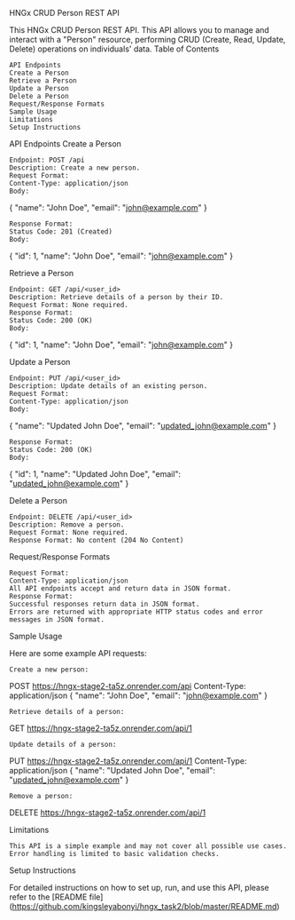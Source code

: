 HNGx CRUD Person REST API

This HNGx CRUD Person REST API. This API allows you to manage and interact with a "Person" resource, performing CRUD (Create, Read, Update, Delete) operations on individuals' data.
Table of Contents

    API Endpoints
    Create a Person
    Retrieve a Person
    Update a Person
    Delete a Person
    Request/Response Formats
    Sample Usage
    Limitations
    Setup Instructions

API Endpoints
Create a Person

    Endpoint: POST /api
    Description: Create a new person.
    Request Format:
    Content-Type: application/json
    Body:

{
"name": "John Doe",
"email": "john@example.com"
}

    Response Format:
    Status Code: 201 (Created)
    Body:

{
"id": 1,
"name": "John Doe",
"email": "john@example.com"
}

Retrieve a Person

    Endpoint: GET /api/<user_id>
    Description: Retrieve details of a person by their ID.
    Request Format: None required.
    Response Format:
    Status Code: 200 (OK)
    Body:

{
"id": 1,
"name": "John Doe",
"email": "john@example.com"
}

Update a Person

    Endpoint: PUT /api/<user_id>
    Description: Update details of an existing person.
    Request Format:
    Content-Type: application/json
    Body:

{
"name": "Updated John Doe",
"email": "updated_john@example.com"
}

    Response Format:
    Status Code: 200 (OK)
    Body:

{
"id": 1,
"name": "Updated John Doe",
"email": "updated_john@example.com"
}

Delete a Person

    Endpoint: DELETE /api/<user_id>
    Description: Remove a person.
    Request Format: None required.
    Response Format: No content (204 No Content)

Request/Response Formats

    Request Format:
    Content-Type: application/json
    All API endpoints accept and return data in JSON format.
    Response Format:
    Successful responses return data in JSON format.
    Errors are returned with appropriate HTTP status codes and error messages in JSON format.

Sample Usage

Here are some example API requests:

    Create a new person:

POST https://hngx-stage2-ta5z.onrender.com/api
Content-Type: application/json
{
"name": "John Doe",
"email": "john@example.com"
}

    Retrieve details of a person:

GET https://hngx-stage2-ta5z.onrender.com/api/1

    Update details of a person:

PUT https://hngx-stage2-ta5z.onrender.com/api/1
Content-Type: application/json
{
"name": "Updated John Doe",
"email": "updated_john@example.com"
}

    Remove a person:

DELETE https://hngx-stage2-ta5z.onrender.com/api/1

Limitations

    This API is a simple example and may not cover all possible use cases.
    Error handling is limited to basic validation checks.

Setup Instructions

For detailed instructions on how to set up, run, and use this API, please refer to the [README file] (https://github.com/kingsleyabonyi/hngx_task2/blob/master/README.md)
